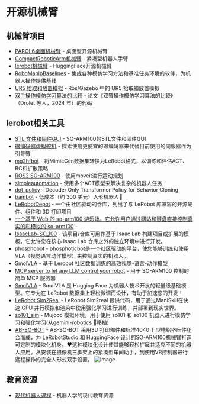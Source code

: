 # 开源机械臂

## 机械臂项目

- [PAROL6桌面机械臂](https://github.com/xiongy25/PAROL6-Desktop-robot-arm) - 桌面型开源机械臂
- [CompactRoboticArm机械臂](https://github.com/mvgjorge/CompactRoboticArm?tab=readme-ov-file) - 紧凑型机器人手臂
- [lerobot机械臂](https://github.com/huggingface/lerobot) - HuggingFace开源机械臂
- [RoboManipBaselines](https://github.com/isri-aist/RoboManipBaselines) - 集成各种模仿学习方法和基准任务环境的软件，为机器人操作提供基线
- [UR5 拾取和放置模拟](https://github.com/pietrolechthaler/UR5-Pick-and-Place-Simulation) - Ros/Gazebo 中的 UR5 拾取和放置模拟
- [双手操作模仿学习算法的比较](https://bimanual-imitation.github.io/) - 论文《双臂操作模仿学习算法的比较》（Drolet 等人，2024 年）的代码

## lerobot相关工具

- [STL 文件和固件GUI](https://github.com/TheRobotStudio/SO-ARM100) - SO-ARM100的STL文件和固件GUI
- [磁编码器虚拟舵机](https://github.com/avenhaus/SO-ARM100-Encoders) - 探索使用更便宜的磁编码器来代替目前使用的伺服器作为引导臂
- [mg2hfbot](https://github.com/kywch/mg2hfbot) - 将MimicGen数据集转换为LeRobot格式，以训练和评估ACT、BC和扩散策略
- [ROS2 SO-ARM100](https://github.com/JafarAbdi/ros2_so_arm100) - 使用moveit进行运动规划
- [simpleautomation](https://github.com/1g0rrr/simpleautomation) - 使用多个ACT模型来解决复杂的机器人任务
- [dot_policy](https://github.com/IliaLarchenko/dot_policy?tab=readme-ov-file) - Decoder Only Transformer Policy for Behavior Cloning
- [bambot](https://github.com/timqian/bambot.git) - 低成本（约 300 美元）人形机器人🌱
- [LeRobotDepot](https://github.com/maximilienroberti/lerobotdepot.git) - 一个由社区驱动的仓库，列出了与 LeRobot 库兼容的开源硬件、组件和 3D 打印项目
- [一个基于 Web 的 so-arm100 游乐场。它允许用户通过网站和键盘直接控制真实的和模拟的 so-arm100](https://so-arm100.bambot.org/) - 
- [IsaacLab-SO_100](https://github.com/MuammerBay/IsaacLab-SO_100.git) - 该项目/仓库可用作基于 Isaac Lab 构建项目或扩展的模板。它允许您在核心 Isaac Lab 仓库之外的独立环境中进行开发。
- [phosphobot](https://github.com/phospho-app/phosphobot.git) - phosphoticbot是一个社区驱动的平台，使您能够训练和使用 VLA（视觉语言动作模型）来控制真实的机器人。
- [SmolVLA](https://huggingface.co/blog/smolvla) - 基于 Lerobot 社区数据训练的高效视觉-语言-动作模型
- [MCP server to let any LLM control your robot](https://www.youtube.com/watch?v=EmpQQd7jRqs) - 用于 SO-ARM100 控制的简单 MCP 服务器
- [SmolVLA](https://x.com/danaaubakir/status/1933546314731507982) - SmolVLA 是 Hugging Face 为机器人技术开发的轻量级基础模型。它专为在 LeRobot 数据集上轻松微调而设计，有助于加速您的开发！
- [LeRobot Sim2Real](https://github.com/StoneT2000/lerobot-sim2real.git) - LeRobot Sim2real 提供代码，用于通过ManiSkill在快速 GPU 并行模拟和渲染中使用强化学习进行训练，并部署到现实世界。
- [so101_sim](https://github.com/tuul-ai/so101_sim.git) - Mujoco 模拟环境，用于使用 so101 和 so100 机器人进行模仿学习和强化学习(从gemini-robotics 🦾移植)
- [AB-SO-BOT](https://github.com/Mr-C4T/AB-SO-BOT.git) - AB-SO-BOT 采用3D 打印部件和标准4040 T 型槽铝挤压件组合而成，为 LeRobotStudio 和 HuggingFace 设计的SO-ARM100机械臂打造可定制的模块化机身。❤️这种模块化设计使其能够轻松扩展并适应不同的机器人应用。从安装在摄像机三脚架上的紧凑型车间助手，到使用VR控制器进行远程操作的完全人形式双手设置。
  ![image](https://github.com/user-attachments/assets/6cde69a9-d4b4-469d-a618-d5c0fd2a421f)

  
## 教育资源

- [现代机器人课程](https://github.com/madibabaiasl/modern-robotics-course) - 机器人学的现代教育资源
